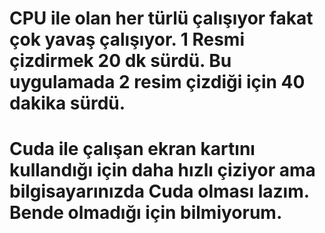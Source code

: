 # CPU ile olan her türlü çalışıyor fakat çok yavaş çalışıyor. 1 Resmi çizdirmek 20 dk sürdü. Bu uygulamada 2 resim çizdiği için 40 dakika sürdü.
# Cuda ile çalışan ekran kartını kullandığı için daha hızlı çiziyor ama bilgisayarınızda Cuda olması lazım. Bende olmadığı için bilmiyorum.
